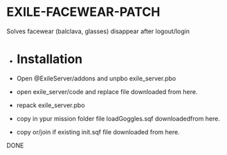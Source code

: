 # EXILE-FACEWEAR-PATCH
Solves facewear (balclava, glasses) disappear after logout/login

- # Installation

- Open @ExileServer/addons and unpbo exile_server.pbo
- open exile_server/code and replace file downloaded from here.
- repack exile_server.pbo

- copy in ypur mission folder file loadGoggles.sqf downloadedfrom here.
- copy or/join if existing init.sqf file downloaded from here.

DONE


